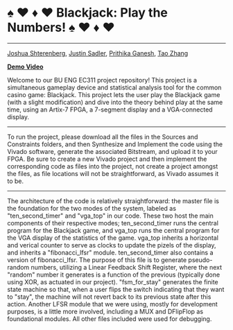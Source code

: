 <h1>&spades; &hearts; &diams; &hearts; Blackjack: Play the Numbers! &spades; &hearts; &diams; &hearts; </h1>
<hr>
<p><a href="http://www.github.com/joshshterenberg">Joshua Shterenberg</a>, 
  <a href="http://www.github.com/jsad2023">Justin Sadler</a>, <a href="http://www.github.com/prithi15">Prithika Ganesh</a>, 
  <a href="http://www.github.com/MJumbrella">Tao Zhang</a></p>

<p><strong><a href="https://drive.google.com/file/d/1p0nIO-1mr5KoCaxjfPyjTwt6cmd2B4R3/view?usp=sharing">Demo Video</a></strong></p>

<p>Welcome to our BU ENG EC311 project repository! This project is a simultaneous gameplay
device and statistical analysis tool for the common casino game: Blackjack. This project
lets the user play the Blackjack game (with a slight modification) and dive into the theory
behind play at the same time, using an Artix-7 FPGA, a 7-segment display and a VGA-connected
display. </p>
<hr>
<p>To run the project, please download all the files in the Sources and Constraints folders,
and then Synthesize and Implement the code using the Vivado software, generate the associated
Bitstream, and upload it to your FPGA. Be sure to create a new Vivado project and then 
implement the corresponding code as files into the project, not create a project amongst
the files, as file locations will not be straightforward, as Vivado assumes it to be.</p>
<hr>
<p>The architecture of the code is relatively straightforward: the master file is the foundation
for the two modes of the system, labeled as "ten_second_timer" and "vga_top" in our code.
These two host the main components of their respective modes; ten_second_timer runs the 
central program for the Blackjack game, and vga_top runs the central program for the VGA
display of the statistics of the game. vga_top inherits a horizontal and verical counter
to serve as clocks to update the pizels of the display, and inherits a "fibonacci_lfsr"
module. ten_second_timer also contains a version of fibonacci_lfsr. The purpose of this 
file is to generate pseudo-random numbers, utilizing a Linear Feedback Shift Register,
where the next "random" number it generates is a function of the previous (typically done
using XOR, as actuated in our project). "fsm_for_stay" generates the finite state machine
so that, when a user flips the switch indicating that they want to "stay", the machine will
not revert back to its previous state after this action. Another LFSR module that we were
using, mostly for development purposes, is a little more involved, including a MUX and 
DFlipFlop as foundational modules. All other files included were used for debugging. </p>
